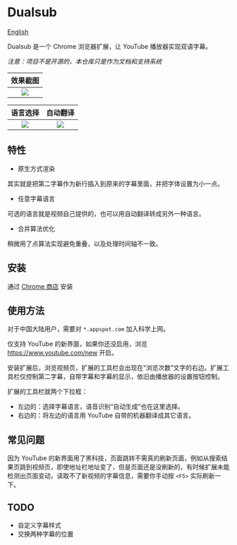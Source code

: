 Dualsub
=======

[English](./README.md)

Dualsub 是一个 Chrome 浏览器扩展，让 YouTube 播放器实现双语字幕。

*注意：项目不是开源的，本仓库只是作为文档和支持系统*

| 效果截图 |
| :------: |
| <img src="https://raw.githubusercontent.com/muzuiget/dualsub-supports/master/images/main.png" /> |

| 语言选择 | 自动翻译 |
| :------: | :------: |
| <img src="https://raw.githubusercontent.com/muzuiget/dualsub-supports/master/images/language.png" /> | <img src="https://raw.githubusercontent.com/muzuiget/dualsub-supports/master/images/translate.png" /> |

特性
----

* 原生方式渲染

其实就是把第二字幕作为新行插入到原来的字幕里面，并把字体设置为小一点。

* 任意字幕语言

可选的语言就是视频自己提供的，也可以用自动翻译转成另外一种语言。

* 合并算法优化

稍微用了点算法实现避免重叠，以及处理时间轴不一致。

安装
----

通过 [Chrome 商店](https://chrome.google.com/webstore/detail/dualsub/gnlibmlfpencglodjpgnalbdebfhpmfp) 安装

使用方法
--------

对于中国大陆用户，需要对 `*.appspot.com` 加入科学上网。

仅支持 YouTube 的新界面，如果你还没启用，浏览 https://www.youtube.com/new 开启。

安装扩展后，浏览视频页，扩展的工具栏会出现在“浏览次数”文字的右边。扩展工具栏仅控制第二字幕，自带字幕和字幕的显示，依旧由播放器的设置按钮控制。

扩展的工具栏就两个下拉框：

* 左边的：选择字幕语言，语音识别“自动生成”也在这里选择。
* 右边的：将左边的语言用 YouTube 自带的机器翻译成其它语言。

## 常见问题

因为 YouTube 的新界面用了黑科技，页面跳转不需真的刷新页面，例如从搜索结果页跳到视频页，即使地址栏地址变了，但是页面还是没刷新的，有时候扩展未能检测出页面变动，读取不了新视频的字幕信息，需要你手动按 `<F5>` 实际刷新一下。

TODO
----

* 自定义字幕样式
* 交换两种字幕的位置
